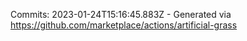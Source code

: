 Commits: 2023-01-24T15:16:45.883Z - Generated via https://github.com/marketplace/actions/artificial-grass
<br>
